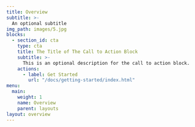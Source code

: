 ```yaml
---
title: Overview
subtitle: >-
  An optional subtitle
img_path: images/5.jpg
blocks:
  - section_id: cta
    type: cta
    title: The Title of The Call to Action Block
    subtitle: >-
      This is an optional description for the call to action block.
    actions:
      - label: Get Started
        url: "/docs/getting-started/index.html"
menu:
  main:
    weight: 1
    name: Overview
    parent: layouts
layout: overview
---
```

